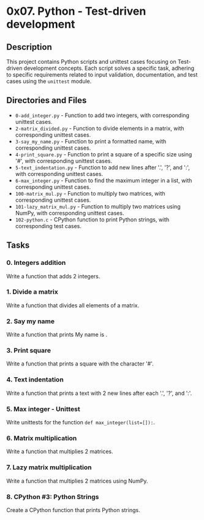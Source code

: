 # 0x07. Python - Test-driven development

## Description

This project contains Python scripts and unittest cases focusing on Test-driven
development concepts. Each script solves a specific task, adhering to specific
requirements related to input validation, documentation, and test cases using
the `unittest` module.

## Directories and Files

- `0-add_integer.py` - Function to add two integers, with corresponding unittest
  cases.
- `2-matrix_divided.py` - Function to divide elements in a matrix, with
  corresponding unittest cases.
- `3-say_my_name.py` - Function to print a formatted name, with corresponding
  unittest cases.
- `4-print_square.py` - Function to print a square of a specific size using '#',
  with corresponding unittest cases.
- `5-text_indentation.py` - Function to add new lines after '.', '?', and ':',
  with corresponding unittest cases.
- `6-max_integer.py` - Function to find the maximum integer in a list, with
  corresponding unittest cases.
- `100-matrix_mul.py` - Function to multiply two matrices, with corresponding
  unittest cases.
- `101-lazy_matrix_mul.py` - Function to multiply two matrices using NumPy, with
  corresponding unittest cases.
- `102-python.c` - CPython function to print Python strings, with corresponding
  test cases.

## Tasks

### 0. Integers addition
Write a function that adds 2 integers.

### 1. Divide a matrix
Write a function that divides all elements of a matrix.

### 2. Say my name
Write a function that prints My name is <first name> <last name>.

### 3. Print square
Write a function that prints a square with the character '#'.

### 4. Text indentation
Write a function that prints a text with 2 new lines after each '.', '?', and ':'.

### 5. Max integer - Unittest
Write unittests for the function `def max_integer(list=[]):`.

### 6. Matrix multiplication
Write a function that multiplies 2 matrices.

### 7. Lazy matrix multiplication
Write a function that multiplies 2 matrices using NumPy.

### 8. CPython #3: Python Strings
Create a CPython function that prints Python strings.
